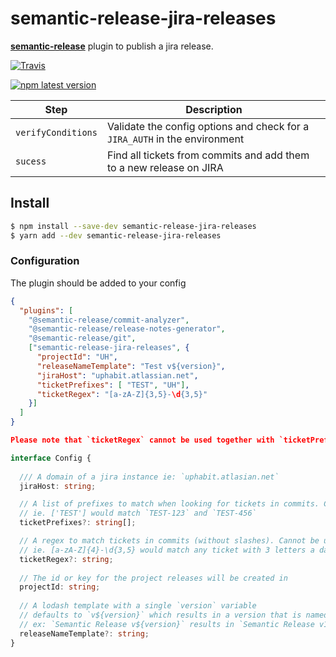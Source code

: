 # semantic-release-jira-releases

[**semantic-release**](https://github.com/semantic-release/semantic-release) plugin to publish a jira release.

[![Travis](https://img.shields.io/travis/UpHabit/semantic-release-jira-releases.svg)](https://travis-ci.org/UpHabit/semantic-release-jira-releases)

[![npm latest version](https://img.shields.io/npm/v/semantic-release-jira-releases/latest.svg)](https://www.npmjs.com/package/semantic-release-jira-releases)


| Step               | Description                                                                                                                                   |
|--------------------|----------------------------------------------------------------------------|
| `verifyConditions` | Validate the config options and check for a `JIRA_AUTH` in the environment |
| `sucess`           | Find all tickets from commits and add them to a new release on JIRA        |

## Install

```bash
$ npm install --save-dev semantic-release-jira-releases
$ yarn add --dev semantic-release-jira-releases
```

### Configuration
The plugin should be added to your config
```json
{
  "plugins": [
    "@semantic-release/commit-analyzer",
    "@semantic-release/release-notes-generator",
    "@semantic-release/git",
    ["semantic-release-jira-releases", {
      "projectId": "UH",
      "releaseNameTemplate": "Test v${version}",
      "jiraHost": "uphabit.atlassian.net",
      "ticketPrefixes": [ "TEST", "UH"],
      "ticketRegex": "[a-zA-Z]{3,5}-\d{3,5}"
    }]
  ]
}

Please note that `ticketRegex` cannot be used together with `ticketPrefixes`.
```
```typescript
interface Config {
  
  /// A domain of a jira instance ie: `uphabit.atlasian.net`
  jiraHost: string;

  // A list of prefixes to match when looking for tickets in commits. Cannot be used together with ticketRegex.
  // ie. ['TEST'] would match `TEST-123` and `TEST-456`
  ticketPrefixes?: string[];

  // A regex to match tickets in commits (without slashes). Cannot be used together with ticketPrefixes.
  // ie. [a-zA-Z]{4}-\d{3,5} would match any ticket with 3 letters a dash and 3 to 5 numbers, such as `TEST-456`, `TEST-5643` and `TEST-56432`
  ticketRegex?: string;
  
  // The id or key for the project releases will be created in
  projectId: string;
  
  // A lodash template with a single `version` variable
  // defaults to `v${version}` which results in a version that is named like `v1.0.0`
  // ex: `Semantic Release v${version}` results in `Semantic Release v1.0.0`
  releaseNameTemplate?: string;
}
```
